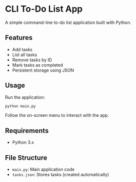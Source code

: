# CLI To-Do List App

A simple command-line to-do list application built with Python.

## Features

- Add tasks
- List all tasks
- Remove tasks by ID
- Mark tasks as completed
- Persistent storage using JSON

## Usage

Run the application:

```bash
python main.py
```

Follow the on-screen menu to interact with the app.

## Requirements

- Python 3.x

## File Structure

- `main.py`: Main application code
- `tasks.json`: Stores tasks (created automatically)
